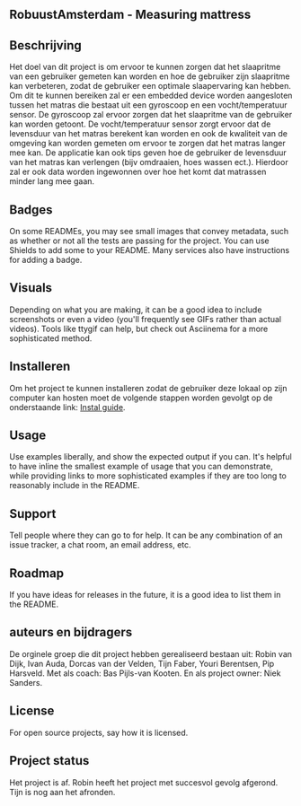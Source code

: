 ## RobuustAmsterdam - Measuring mattress

## Beschrijving
Het doel van dit project is om ervoor te kunnen zorgen dat het slaapritme van een gebruiker gemeten kan worden en hoe de gebruiker zijn slaapritme kan verbeteren, zodat de gebruiker een optimale slaapervaring kan hebben.
Om dit te kunnen bereiken zal er een embedded device worden aangesloten tussen het matras die bestaat uit een gyroscoop en een vocht/temperatuur sensor.
De gyroscoop zal ervoor zorgen dat het slaapritme van de gebruiker kan worden getoont. De vocht/temperatuur sensor zorgt ervoor dat de levensduur van het matras berekent kan worden en ook de kwaliteit van de omgeving kan worden gemeten om ervoor te zorgen dat het matras langer mee kan.
De applicatie kan ook tips geven hoe de gebruiker de levensduur van het matras kan verlengen (bijv omdraaien, hoes wassen ect.). Hierdoor zal er ook data worden ingewonnen over hoe het komt dat matrassen minder lang mee gaan.

## Badges
On some READMEs, you may see small images that convey metadata, such as whether or not all the tests are passing for the project. You can use Shields to add some to your README. Many services also have instructions for adding a badge.

## Visuals
Depending on what you are making, it can be a good idea to include screenshots or even a video (you'll frequently see GIFs rather than actual videos). Tools like ttygif can help, but check out Asciinema for a more sophisticated method.

## Installeren
Om het project te kunnen installeren zodat de gebruiker deze lokaal op zijn computer kan hosten moet de volgende stappen worden gevolgt op de onderstaande link: 
[Instal guide](https://iot.dev.hihva.nl/2022-2023-sep-jan/group-project/robuustamsterdam-measuring-mattress/product/).

## Usage
Use examples liberally, and show the expected output if you can. It's helpful to have inline the smallest example of usage that you can demonstrate, while providing links to more sophisticated examples if they are too long to reasonably include in the README.

## Support
Tell people where they can go to for help. It can be any combination of an issue tracker, a chat room, an email address, etc.

## Roadmap
If you have ideas for releases in the future, it is a good idea to list them in the README.

## auteurs en bijdragers
De orginele groep die dit project hebben gerealiseerd bestaan uit:
Robin van Dijk, Ivan Auda, Dorcas van der Velden, Tijn Faber, Youri Berentsen, Pip Harsveld.
Met als coach: Bas Pijls-van Kooten.
En als project owner: Niek Sanders.

## License
For open source projects, say how it is licensed.

## Project status
Het project is af. Robin heeft het project met succesvol gevolg afgerond. Tijn is nog aan het afronden.
